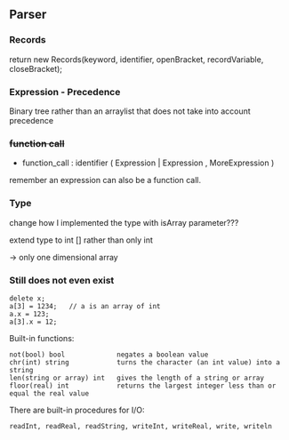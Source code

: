 ## Parser

### Records

return new Records(keyword, identifier, openBracket, recordVariable, closeBracket);

### Expression - Precedence

Binary tree rather than an arraylist that does not take into account precedence

### ~~function call~~

- function_call : identifier ( Expression | Expression , MoreExpression )

remember an expression can also be a function call.

### Type

change how I implemented the type with isArray parameter???

extend type to int [] rather than only int

-> only one dimensional array

### Still does not even exist

    delete x;
    a[3] = 1234;   // a is an array of int
    a.x = 123;
    a[3].x = 12;

Built-in functions:

    not(bool) bool             negates a boolean value
    chr(int) string            turns the character (an int value) into a string
    len(string or array) int   gives the length of a string or array
    floor(real) int            returns the largest integer less than or equal the real value

There are built-in procedures for I/O:

    readInt, readReal, readString, writeInt, writeReal, write, writeln


